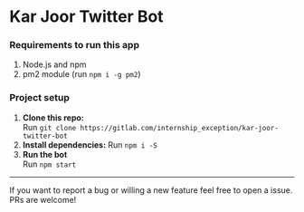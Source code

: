 # Kar Joor Twitter Bot

### Requirements to run this app
1. Node.js and npm
2. pm2 module (run `npm i -g pm2`)

### Project setup

1. **Clone this repo:**\
Run `git clone https://gitlab.com/internship_exception/kar-joor-twitter-bot`
2. **Install dependencies:**
Run `npm i -S`
3. **Run the bot**\
Run `npm start`
 ---
If you want to report a bug or willing a new feature feel free to open a issue. PRs are welcome!
